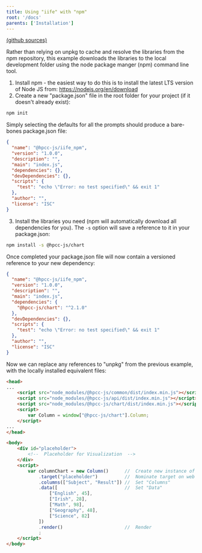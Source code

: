 ```yaml
---
title: Using "iife" with "npm" 
root: '/docs'
parents: ['Installation']
---
```


[(github sources)](https://github.com/hpcc-systems/Visualization/tree/master/demos/quickstart/iife_npm)

Rather than relying on unpkg to cache and resolve the libraries from the npm repository, this example downloads the libraries to the local development folder using the node package manger (npm) command line tool.

1. Install npm - the easiest way to do this is to install the latest LTS version of Node JS from:  https://nodejs.org/en/download
2. Create a new "package.json" file in the root folder for your project (if it doesn't already exist):
```bash
npm init
```
Simply selecting the defaults for all the prompts should produce a bare-bones package.json file:
```json
{
  "name": "@hpcc-js/iife_npm",
  "version": "1.0.0",
  "description": "",
  "main": "index.js",
  "dependencies": {},
  "devDependencies": {},
  "scripts": {
    "test": "echo \"Error: no test specified\" && exit 1"
  },
  "author": "",
  "license": "ISC"
}
```

3. Install the libraries you need (npm will automatically download all dependencies for you).  The `-s` option will save a reference to it in your package.json:
```bash
npm install -s @hpcc-js/chart
```

Once completed your package.json file will now contain a versioned reference to your new dependency:
```json
{
  "name": "@hpcc-js/iife_npm",
  "version": "1.0.0",
  "description": "",
  "main": "index.js",
  "dependencies": {
    "@hpcc-js/chart": "^2.1.0"
  },
  "devDependencies": {},
  "scripts": {
    "test": "echo \"Error: no test specified\" && exit 1"
  },
  "author": "",
  "license": "ISC"
}
```

Now we can replace any references to "unpkg" from the previous example, with the locally installed equivalent files: 
```html
<head>
...
    <script src="node_modules/@hpcc-js/common/dist/index.min.js"></script>
    <script src="node_modules/@hpcc-js/api/dist/index.min.js"></script>
    <script src="node_modules/@hpcc-js/chart/dist/index.min.js"></script>
    <script>
        var Column = window["@hpcc-js/chart"].Column;
    </script>
...
</head>

<body>
    <div id="placeholder">
        <!--  Placeholder for Visualization  -->
    </div>
    <script>
        var columnChart = new Column()      //  Create new instance of Column
            .target("placeholder")          //  Nominate target on web page 
            .columns(["Subject", "Result"]) //  Set "Columns"
            .data([                         //  Set "Data"
                ["English", 45],
                ["Irish", 28],
                ["Math", 98],
                ["Geography", 48],
                ["Science", 82]
            ])
            .render()                       //  Render
            ;
    </script>
</body>
```

